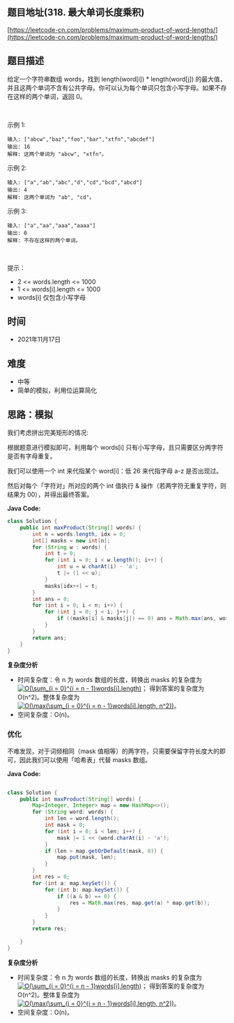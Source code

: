 
## 题目地址(318. 最大单词长度乘积)

[https://leetcode-cn.com/problems/maximum-product-of-word-lengths/](https://leetcode-cn.com/problems/maximum-product-of-word-lengths/)

## 题目描述


给定一个字符串数组 words，找到 length(word[i]) * length(word[j]) 的最大值，并且这两个单词不含有公共字母。你可以认为每个单词只包含小写字母。如果不存在这样的两个单词，返回 0。

 

示例 1:
```
输入: ["abcw","baz","foo","bar","xtfn","abcdef"]
输出: 16 
解释: 这两个单词为 "abcw", "xtfn"。
```
示例 2:
```
输入: ["a","ab","abc","d","cd","bcd","abcd"]
输出: 4 
解释: 这两个单词为 "ab", "cd"。
```
示例 3:
```
输入: ["a","aa","aaa","aaaa"]
输出: 0 
解释: 不存在这样的两个单词。
```

 

提示：

- 2 <= words.length <= 1000
- 1 <= words[i].length <= 1000
- words[i] 仅包含小写字母

## 时间

- 2021年11月17日

## 难度

- 中等
- 简单的模拟，利用位运算简化

## 思路：模拟

我们考虑拼出完美矩形的情况:

根据题意进行模拟即可，利用每个 words[i] 只有小写字母，且只需要区分两字符是否有字母重复。

我们可以使用一个 int 来代指某个 word[i]：低 26 来代指字母 a-z 是否出现过。

然后对每个「字符对」所对应的两个 int 值执行 & 操作（若两字符无重复字符，则结果为 00），并得出最终答案。

**Java Code:**
```java
class Solution {
    public int maxProduct(String[] words) {
        int n = words.length, idx = 0;
        int[] masks = new int[n];
        for (String w : words) {
            int t = 0;
            for (int i = 0; i < w.length(); i++) {
                int u = w.charAt(i) - 'a';
                t |= (1 << u);
            }
            masks[idx++] = t;
        }
        int ans = 0;
        for (int i = 0; i < n; i++) {
            for (int j = 0; j < i; j++) {
                if ((masks[i] & masks[j]) == 0) ans = Math.max(ans, words[i].length() * words[j].length());
            }
        }
        return ans;
    }
}
```

**复杂度分析**

- 时间复杂度：令 n 为 words 数组的长度，转换出 masks 的复杂度为<a href="https://www.codecogs.com/eqnedit.php?latex=O(\sum_{i&space;=&space;0}^{i&space;=&space;n&space;-&space;1}words[i].length)" target="_blank"><img src="https://latex.codecogs.com/gif.latex?O(\sum_{i&space;=&space;0}^{i&space;=&space;n&space;-&space;1}words[i].length)" title="O(\sum_{i = 0}^{i = n - 1}words[i].length)" /></a>； 得到答案的复杂度为 O(n^2)。整体复杂度为 <a href="https://www.codecogs.com/eqnedit.php?latex=O(\max(\sum_{i&space;=&space;0}^{i&space;=&space;n&space;-&space;1}words[i].length,&space;n^2))" target="_blank"><img src="https://latex.codecogs.com/gif.latex?O(\max(\sum_{i&space;=&space;0}^{i&space;=&space;n&space;-&space;1}words[i].length,&space;n^2))" title="O(\max(\sum_{i = 0}^{i = n - 1}words[i].length, n^2))" /></a>。
- 空间复杂度：O(n)。

### 优化

不难发现，对于词频相同（mask 值相等）的两字符，只需要保留字符长度大的即可，因此我们可以使用「哈希表」代替 masks 数组。

**Java Code:**

```java

class Solution {
    public int maxProduct(String[] words) {
        Map<Integer, Integer> map = new HashMap<>();
        for (String word: words) {
            int len = word.length();
            int mask = 0;
            for (int i = 0; i < len; i++) {
                mask |= 1 << (word.charAt(i) - 'a');
            }
            if (len > map.getOrDefault(mask, 0)) {
                map.put(mask, len);
            }
        }
        int res = 0;
        for (int a: map.keySet()) {
            for (int b: map.keySet()) {
                if ((a & b) == 0) {
                    res = Math.max(res, map.get(a) * map.get(b));
                }
            }
        }
        return res;
        
    }
}

```


**复杂度分析**

- 时间复杂度：令 n 为 words 数组的长度，转换出 masks 的复杂度为<a href="https://www.codecogs.com/eqnedit.php?latex=O(\sum_{i&space;=&space;0}^{i&space;=&space;n&space;-&space;1}words[i].length)" target="_blank"><img src="https://latex.codecogs.com/gif.latex?O(\sum_{i&space;=&space;0}^{i&space;=&space;n&space;-&space;1}words[i].length)" title="O(\sum_{i = 0}^{i = n - 1}words[i].length)" /></a>； 得到答案的复杂度为 O(n^2)。整体复杂度为 <a href="https://www.codecogs.com/eqnedit.php?latex=O(\max(\sum_{i&space;=&space;0}^{i&space;=&space;n&space;-&space;1}words[i].length,&space;n^2))" target="_blank"><img src="https://latex.codecogs.com/gif.latex?O(\max(\sum_{i&space;=&space;0}^{i&space;=&space;n&space;-&space;1}words[i].length,&space;n^2))" title="O(\max(\sum_{i = 0}^{i = n - 1}words[i].length, n^2))" /></a>。
- 空间复杂度：O(n)。


